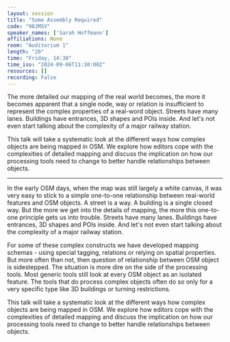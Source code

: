 ```yaml
---
layout: session
title: "Some Assembly Required"
code: "98JMSV"
speaker_names: ['Sarah Hoffmann']
affiliations: None
room: "Auditorium 1"
length: "20"
time: "Friday, 14:30"
time_iso: "2024-09-06T11:30:00Z"
resources: []
recording: False
---
```


The more detailed our mapping of the real world becomes, the more it becomes apparent that a single node, way or relation is insufficient to represent the complex properties of a real-word object. Streets have many lanes. Buildings have entrances, 3D shapes and POIs inside. And let's not even start talking about the complexity of a major railway station.

This talk will take a systematic look at the different ways how complex objects are being mapped in OSM. We explore how editors cope with the complexities of detailed mapping and discuss the implication on how our processing tools need to change to better handle relationships between objects.

<hr>

In the early OSM days, when the map was still largely a white canvas, it was very easy to stick to a simple one-to-one relationship between real-world features and OSM objects. A street is a way. A building is a single closed way.
But the more we get into the details of mapping, the more this one-to-one principle gets us into trouble. Streets have many lanes. Buildings have entrances, 3D shapes and POIs inside. And let's not even start talking about the complexity of a major railway station.

For some of these complex constructs we have developed mapping schemas - using special tagging, relations or relying on spatial properties. But more often than not, then question of relationship between OSM object is sidestepped. The situation is more dire on the side of the processing tools. Most generic tools still look at every OSM object as an isolated feature. The tools that do process complex objects often do so only for a very specific type like 3D buildings or turning restrictions.

This talk will take a systematic look at the different ways how complex objects are being mapped in OSM. We explore how editors cope with the complexities of detailed mapping and discuss the implication on how our processing tools need to change to better handle relationships between objects.


